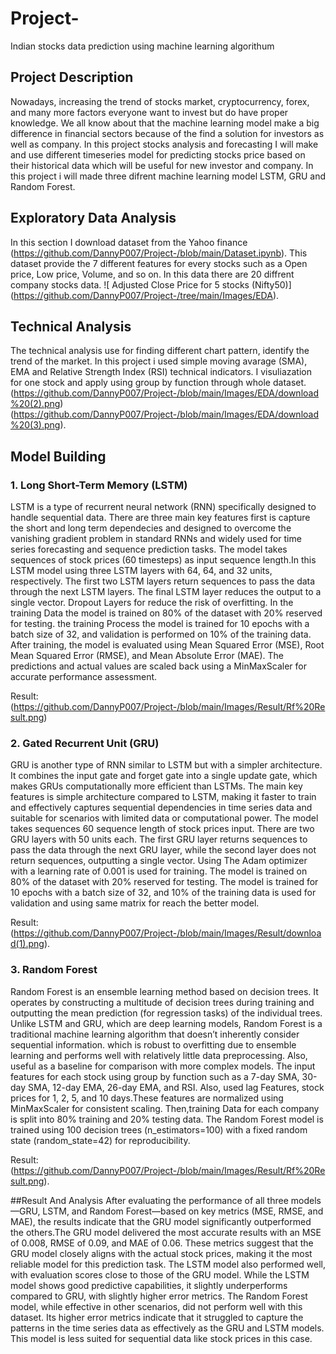 # Project-
Indian stocks data prediction using machine learning algorithum

## Project Description 

Nowadays, increasing the trend of stocks market, cryptocurrency, forex, and many more factors everyone want to invest but do have proper knowledge. We all know about that the machine learning model make a big difference in financial sectors because of the find a solution for investors as well as company. In this project stocks analysis and forecasting I will make and use different timeseries model for predicting stocks price based on their historical data which will be useful for new investor and company. In this project i will made three difrent machine learning model LSTM, GRU and Random Forest.

## Exploratory Data Analysis

In this section I download dataset from the Yahoo finance (https://github.com/DannyP007/Project-/blob/main/Dataset.ipynb). This dataset provide the 7 different features for every stocks such as a Open price, Low price, Volume, and so on. In this data there are 20 diffrent company stocks data.
![ Adjusted Close Price for 5 stocks (Nifty50)] (https://github.com/DannyP007/Project-/tree/main/Images/EDA).

## Technical Analysis

The technical analysis use for finding different chart pattern, identify the trend of the market. In this project i used simple moving avarage (SMA), EMA and Relative Strength Index (RSI) technical indicators.
I visuliazation for one stock and apply using group by function through whole dataset.(https://github.com/DannyP007/Project-/blob/main/Images/EDA/download%20(2).png)
(https://github.com/DannyP007/Project-/blob/main/Images/EDA/download%20(3).png).

## Model Building 
### 1. Long Short-Term Memory (LSTM)
LSTM is a type of recurrent neural network (RNN) specifically designed to handle sequential data. There are three main key features first is capture the short and long term dependecies and designed to overcome the vanishing gradient problem in standard RNNs and widely used for time series forecasting and sequence prediction tasks. The model takes sequences of stock prices (60 timesteps) as input sequence length.In this LSTM model using three LSTM layers with 64, 64, and 32 units, respectively. The first two LSTM layers return sequences to pass the data through the next LSTM layers. The final LSTM layer reduces the output to a single vector. Dropout Layers for reduce the risk of overfitting.
In the training Data the model is trained on 80% of the dataset with 20% reserved for testing. the training Process the model is trained for 10 epochs with a batch size of 32, and validation is performed on 10% of the training data.
After training, the model is evaluated using Mean Squared Error (MSE), Root Mean Squared Error (RMSE), and Mean Absolute Error (MAE). The predictions and actual values are scaled back using a MinMaxScaler for accurate performance assessment.

Result:
(https://github.com/DannyP007/Project-/blob/main/Images/Result/Rf%20Result.png)

### 2. Gated Recurrent Unit (GRU)

GRU is another type of RNN similar to LSTM but with a simpler architecture. It combines the input gate and forget gate into a single update gate, which makes GRUs computationally more efficient than LSTMs. The main key features is simple architecture compared to LSTM, making it faster to train and effectively captures sequential dependencies in time series data and suitable for scenarios with limited data or computational power. The model takes sequences 60 sequence length of stock prices input. There are two GRU layers with 50 units each. The first GRU layer returns sequences to pass the data through the next GRU layer, while the second layer does not return sequences, outputting a single vector. Using The Adam optimizer with a learning rate of 0.001 is used for training. The model is trained on 80% of the dataset with 20% reserved for testing. The model is trained for 10 epochs with a batch size of 32, and 10% of the training data is used for validation and using same matrix for reach the better model.

Result:
(https://github.com/DannyP007/Project-/blob/main/Images/Result/download(1).png).

### 3. Random Forest
Random Forest is an ensemble learning method based on decision trees. It operates by constructing a multitude of decision trees during training and outputting the mean prediction (for regression tasks) of the individual trees. Unlike LSTM and GRU, which are deep learning models, Random Forest is a traditional machine learning algorithm that doesn’t inherently consider sequential information. which is robust to overfitting due to ensemble learning and performs well with relatively little data preprocessing. Also, useful as a baseline for comparison with more complex models.
The input features for each stock using group by function such as a 7-day SMA, 30-day SMA, 12-day EMA, 26-day EMA, and RSI. Also, used lag Features, stock prices for 1, 2, 5, and 10 days.These features are normalized using MinMaxScaler for consistent scaling. Then,training Data for each company is split into 80% training and 20% testing data. The Random Forest model is trained using 100 decision trees (n_estimators=100) with a fixed random state (random_state=42) for reproducibility.

Result:
(https://github.com/DannyP007/Project-/blob/main/Images/Result/Rf%20Result.png).

##Result And Analysis
After evaluating the performance of all three models—GRU, LSTM, and Random Forest—based on key metrics (MSE, RMSE, and MAE), the results indicate that the GRU model significantly outperformed the others.The GRU model delivered the most accurate results with an MSE of 0.008, RMSE of 0.09, and MAE of 0.06. These metrics suggest that the GRU model closely aligns with the actual stock prices, making it the most reliable model for this prediction task.
The LSTM model also performed well, with evaluation scores close to those of the GRU model. While the LSTM model shows good predictive capabilities, it slightly underperforms compared to GRU, with slightly higher error metrics.
The Random Forest model, while effective in other scenarios, did not perform well with this dataset. Its higher error metrics indicate that it struggled to capture the patterns in the time series data as effectively as the GRU and LSTM models. This model is less suited for sequential data like stock prices in this case.


